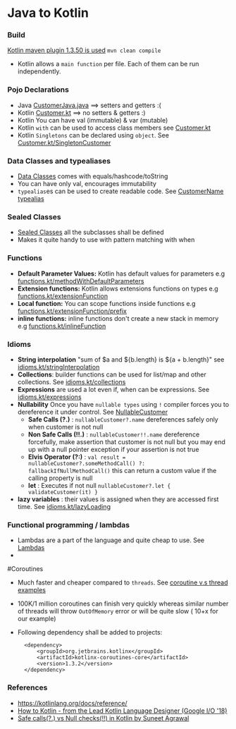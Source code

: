 # Java to Kotlin
### Build
[Kotlin maven plugin 1.3.50 is used](https://kotlinlang.org/docs/reference/using-maven.html)
`mvn clean compile`
- Kotlin allows a `main function` per file. Each of them can be run independently.
### Pojo Declarations
- Java [CustomerJava.java](src/main/java/CustomerJava.java) ==> setters and getters :(
- Kotlin [Customer.kt](src/main/kotlin/Customer.kt) ==> no setters & getters :)
- Kotlin You can have val (immutable) & var (mutable) 
- Kotlin `with` can be used to access class members see [Customer.kt](src/main/kotlin/Customer.kt) 
- Kotlin `Singletons` can be declared using `object`. See [Customer.kt/SingletonCustomer](src/main/kotlin/Customer.kt)

### Data Classes and typealiases
- [Data Classes](src/main/kotlin/dataClassAndTypealiases.kt) comes with equals/hashcode/toString
- You can have only val, encourages immutability
- `typealias`es can be used to create readable code. See [CustomerName typealias](src/main/kotlin/dataClassAndTypealiases.kt)

### Sealed Classes
- [Sealed Classes](src/main/kotlin/SealedCustomer.kt) all the subclasses shall be defined
- Makes it quite handy to use with pattern matching with when

### Functions
- **Default Parameter Values:** Kotlin has default values for parameters e.g [functions.kt/methodWithDefaultParameters](src/main/kotlin/functions.kt)
- **Extension functions:** Kotlin allows extensions functions on types e.g [functions.kt/extensionFunction](src/main/kotlin/functions.kt)
- **Local function:** You can scope functions inside functions e.g [functions.kt/extensionFunction/prefix](src/main/kotlin/functions.kt)
- **inline functions:** inline functions don't create a new stack in memory e.g [functions.kt/inlineFunction](src/main/kotlin/functions.kt)

### Idioms
- **String interpolation** "sum of $a and ${b.length} is ${a + b.length}" see [idioms.kt/stringInterpolation](src/main/kotlin/idioms.kt)
- **Collections**: builder functions can be used for list/map and other collections. See [idioms.kt/collections](src/main/kotlin/idioms.kt)
- **Expressions** are used a lot even if, when can be expressions. See [idioms.kt/expressions](src/main/kotlin/idioms.kt)
- **Nullability** Once you have `nullable types` using `!` compiler forces you to dereference it under control. See [NullableCustomer](src/main/kotlin/NullableCustomer.kt)
    - **Safe Calls (?.)** : `nullableCustomer?.name` dereferences safely only when customer is not null
    - **Non Safe Calls (!!.)** : `nullableCustomer!!.name` dereference forcefully, make assertion that customer is not null but you may end up with a null pointer exception if your assertion is not true
    - **Elvis Operator (?:)** : `val result = nullableCustomer?.someMethodCall() ?: fallbackIfNullMethodCall()` this can return a custom value if the calling property is null
    - **let** : Executes if not null `nullableCustomer?.let { validateCustomer(it) }`
- **lazy variables** : their values is assigned when they are accessed first time. See [idioms.kt/lazyLoading](src/main/kotlin/idioms.kt)

### Functional programming / lambdas
- Lambdas are a part of the language and quite cheap to use. See [Lambdas](src/main/kotlin/functional.kt)
- 

#Coroutines
- Much faster and cheaper compared to `threads`. See [coroutine v.s thread examples](src/main/kotlin/coroutines.kt)
- 100K/1 million coroutines can finish very quickly whereas similar number of threads will throw `OutOfMemory` error or will be quite slow ( 10+x for our example)
- Following dependency shall be added to projects: 

        <dependency>
            <groupId>org.jetbrains.kotlinx</groupId>
            <artifactId>kotlinx-coroutines-core</artifactId>
            <version>1.3.2</version>
        </dependency>

### References
- https://kotlinlang.org/docs/reference/
- [How to Kotlin - from the Lead Kotlin Language Designer (Google I/O '18)](https://www.youtube.com/watch?v=6P20npkvcb8)
- [Safe calls(?.) vs Null checks(!!) in Kotlin by Suneet Agrawal](https://medium.com/@agrawalsuneet/safe-calls-vs-null-checks-in-kotlin-f7c56623ab30)